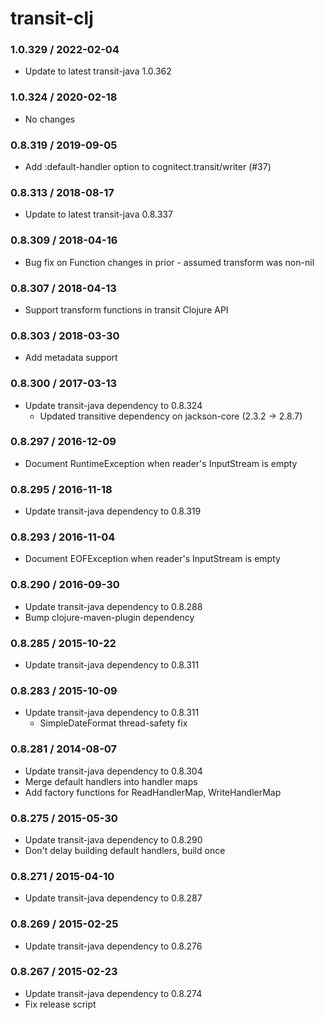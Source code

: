 # transit-clj

### 1.0.329 / 2022-02-04

* Update to latest transit-java 1.0.362

### 1.0.324 / 2020-02-18

* No changes

### 0.8.319 / 2019-09-05

* Add :default-handler option to cognitect.transit/writer (#37)

### 0.8.313 / 2018-08-17

* Update to latest transit-java 0.8.337

### 0.8.309 / 2018-04-16

* Bug fix on Function changes in prior - assumed transform was non-nil

### 0.8.307 / 2018-04-13

* Support transform functions in transit Clojure API

### 0.8.303 / 2018-03-30

* Add metadata support

### 0.8.300 / 2017-03-13

* Update transit-java dependency to 0.8.324
  * Updated transitive dependency on jackson-core (2.3.2 -> 2.8.7)

### 0.8.297 / 2016-12-09

* Document RuntimeException when reader's InputStream is empty

### 0.8.295 / 2016-11-18

* Update transit-java dependency to 0.8.319

### 0.8.293 / 2016-11-04

* Document EOFException when reader's InputStream is empty

### 0.8.290 / 2016-09-30

* Update transit-java dependency to 0.8.288
* Bump clojure-maven-plugin dependency

### 0.8.285 / 2015-10-22

* Update transit-java dependency to 0.8.311

### 0.8.283 / 2015-10-09

* Update transit-java dependency to 0.8.311
  * SimpleDateFormat thread-safety fix

### 0.8.281 / 2014-08-07

* Update transit-java dependency to 0.8.304
* Merge default handlers into handler maps
* Add factory functions for ReadHandlerMap, WriteHandlerMap

### 0.8.275 / 2015-05-30

* Update transit-java dependency to 0.8.290
* Don't delay building default handlers, build once

### 0.8.271 / 2015-04-10

* Update transit-java dependency to 0.8.287

### 0.8.269 / 2015-02-25

* Update transit-java dependency to 0.8.276

### 0.8.267 / 2015-02-23

* Update transit-java dependency to 0.8.274
* Fix release script
